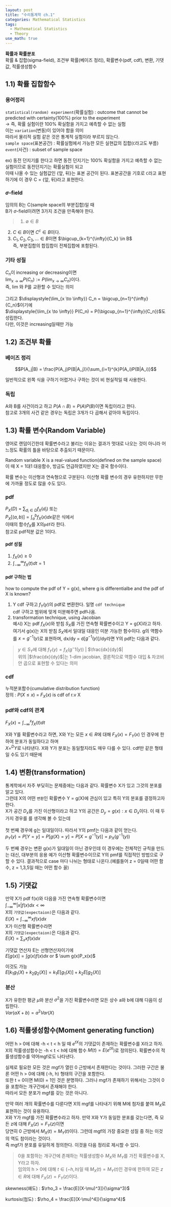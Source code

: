 ```yaml
---
layout: post
title: "수리통계학 ch.1"
categories: Mathematical Statistics
tags:
  - Mathematical Statistics
  - Theory
use_math: true
---
```

**확률과 확률분포**<br>
확률 & 잡합(sigma-field), 조건부 확률(베이즈 정리), 확률변수(pdf, cdf), 변환, 기댓값, 적률생성함수

## 1.1) 확률 집합함수

### 용어정리

`statistical(random) experiment`(확률실험) : outcome that cannot be predicted with certainty(100%) prior to the experiment<br>
-> 즉, 확률 실험이란 100% 확실함을 가지고 예측할 수 없는 실험<br>
이는 `variation`(변동)이 있어야 함을 의미<br>
따라서 물리적 실험 같은 것은 통계적 실험이라 부르지 않는다.<br>
`sample space`(표본공간) : 확률실험에서 가능한 모든 실현값의 집합(`C`라고도 부름)<br>
`event`(사건) : subset of sample space

ex) 동전 던지기를 한다고 하면 동전 던지기는 100% 확실함을 가지고 예측할 수 없는 실험이므로 동전던지기는 확률실험이 되고<br>
이때 나올 수 있는 실험값인 {앞, 뒤}는 표본 공간이 된다.
표본공간을 기호로 `C`라고 표현 하기에 이 경우 C = {앞, 뒤}라고 표현한다.

### $\sigma$-field

임의의 B는 C(sample space의 부분집합)일 때<br>
B가 $\sigma$-field이려면 3가지 조건을 만족해야 한다.<br>
> 1) $\emptyset \in B$<br>
2) $C \in B$이면 $C^{c} \in B$이다.<br>
3) $C_{1}, C_{2}, C_{3}, ... \in B$이면  $\bigcup_{k=1}^{\infty}{C_k} \in B$<br>
즉, 부분집합의 합집합이 전체집합에 포함된다.


### 기타 성질

${C_n}$이 increasing or decreasing이면<br>
$\displaystyle{\lim_{x \to \infty}} P(C_n) := P(\displaystyle{\lim_{x \to \infty}} C_n)$이다.<br>
즉, lim 와 P를 교환할 수 있다는 의미<br>
<br>
그리고 $\displaystyle{\lim_{x \to \infty}} C_n = \bigcup_{n=1}^{\infty}{C_n}$이기에<br>
$\displaystyle{\lim_{x \to \infty}} P(C_n) = P(\bigcup_{n=1}^{\infty}{C_n})$도 성립한다.<br>
다만, 이것은 increasing일때만 가능

## 1.2) 조건부 확률

### 베이즈 정리

$$P(A_j|B) = \frac{P(A_j)P(B|A_j)}{\sum_{i=1}^{k}P(A_i)P(B|A_i)}$$

일반적으로 왼쪽 식을 구하기 어렵거나 구하는 것이 비 현실적일 때 사용한다.

### 독립

A와 B를 사건이라고 하고 $P(A \cap B) = P(A)P(B)$이면 독립이라고 한다.<br>
참고로 3개의 사건 같은 경우는 독립은 3개가 다 곱해서 같아야 독립이다.

## 1.3) 확률 변수(Random Variable)

영어로 랜덤이긴한데 확률변수라고 불리는 이유는 결과가 멋대로 나오는 것이 아니라 어느정도 확률의 틀을 바탕으로 추출되기 때문이다.

Random variable X is a real-valued function(defined on the sample space)<br>
이 때 X = 1대1 대응함수, 방금도 언급하였지만 X는 결국 함수이다.

확률 변수는 이산형과 연속형으로 구분된다. 이산형 확률 변수의 경우 유한하지만 무한에 가까울 정도로 많을 수도 있다.

### pdf

$P_{X}(D)$ = $\sum_{d_{i}\in D}f_{X}(d_i)$ 또는<br>
$P_{X}[(a,b)] =  \int_{a}^{b}f_X(x)dx$같은 식에서<br>
이때의 함수$f_{X}$를 X의`pdf`라 한다.<br>
참고로 pdf적분 값은 1이다.

#### pdf 성질
1) $f_X(x) \ge 0$<br>
2) $\int_{-\infty}^{\infty}f_X(t)dt = 1$

#### pdf 구하는 법

how to compute the pdf of Y = g(x), where g is differentialbe and the pdf of X is known?<br>
1) Y cdf 구하고 $f_Y(y)$의 pdf로 변환한다. 일명 `cdf technique`<br>
cdf 구하고 범위에 맞게 미분해주면 pdf나옴.<br>
2) transformation technique, using Jacobian<br>
예시) X는 pdf $f_X(x)$와 받침 $S_X$를 가진 연속형 확률변수이고 Y = g(X)라고 하자. 여기서 g(x)는 X의 받침 $S_X$에서 일대일 대응인 미분 가능한 함수이다. g의 역함수를 $x = g^{-1}(y)$로 표현하며, dx/dy = d[$g^{-1}(y)$]/dy라면 Y의 pdf는 다음과 같다.<br>
> $y \in S_Y$에 대해 $f_Y(y) = f_X(g^-1(y))$ | $\frac{dx}{dy}$|<br>
 위의 |$\frac{dx}{dy}$|는 1-dim jacobian, 결론적으로 역함수 대입 & 자코비안 곱으로 표현할 수 있다는 의미

### cdf

누적분포함수(cumulative distribution function)<br>
정의 : $P(X \le x)$  = $F_X(x)$ is cdf of r.v X

### pdf와 cdf의 관계

$F_X(x) = \int_{-\infty}^{x} f_X(t)dt$

X와 Y를 확률변수라고 하면, X와 Y는 모든 $x \in R$에 대해 $F_X(x) = F_Y(x)$ 인 경우에 한하여 분포가 동일하다고 하며<br>
$\displaystyle{X =^D Y}$로 나타낸다. X와 Y가 분포는 동일할지라도 매우 다를 수 있다. cdf만 같은 형태일 수도 있기 때문에

## 1.4) 변환(transformation)

통계학에서 자주 부딪히는 문제중에는 다음과 같다. 확률변수 X가 있고 그것의 분포를 알고 있다.<br>
그런데 X의 어떤 `변환`인 확률변수 Y = g(X)에 관심이 있고 특히 Y의 분포를 결정하고자 한다.<br>
X가 공간 $D_x$를 가진 이산형이라고 하고 Y의 공간은 $D_y = {g(x) : x \in D_x}$이다. 이 때 두 가지 경우를 를 생각해 볼 수 있는데<br><br>
첫 번째 경우에 g는 일대일이다. 따라서 Y의 pmf는 다음과 같이 얻는다.<br>
$p_Y(y) = P[Y = y] = P[g(X) = y] = P[X = g^{-1}(y)] = p_X(g^{-1}(y))$

두 번째 경우는 변환 g(x)가 일대일이 아닌 경우인데 
이 경우에는 전체적인 규칙을 만드는 대신, 대부분의 응용 예가 이산형 확률변수이므로 Y의 pmf를 직접적인 방법으로 구할 수 있다.
결과적으로 case 마다 나뉘는 형태로 나온다.(예를들어 z = 0일때 어떤 함수, z = 1,3,5일 때는 어떤 함수 꼴)

## 1.5) 기댓값

만약 X가 pdf f(x)와 다음을 가진 연속형 확률변수이면<br>
$\int_{-\infty}^{\infty}|x|f(x)dx < \infty$<br>
X의 `기댓값(expectaion)`은 다음과 같다.<br>
$E(X) = \int_{-\infty}^{\infty}xf(x)dx$<br>
X가 이산형 확률변수라면<br>
X의 `기댓값(expectaion)`은 다음과 같다.<br>
$E(X) = \displaystyle{\sum_{x}xf(x)dx}$

기댓값 연산자 E는 선형연산자이기에<br>  $E[g(x)] = \int g(x)f(x) dx$ or $ \sum g(x)P_x(x)$

이것도 가능<br>$E[k_1g_1(X) + k_2g_2(X)] = k_1E[g_1(X)] + k_2E[g_2(X)]$

### 분산

X가 유한한 평균 $\mu$와 분산 $\sigma^2$을 가진 확률변수라면 모든 상수 a와 b에 대해 다음이 성립한다.<br>
$Var(aX + b) = a^2 Var(X)$

## 1.6) 적률생성함수(Moment generating function)

어떤 h > 0에 대해 -h < t < h 일 때 $e^{tX}$의 기댓값이 존재하는 확률변수를 X라고 하자.<br>X의 적률생성함수는 -h < t < h에 대해 
함수 $M(t) = E(e^{tX})$로 정의된다. 확률변수의 적률생성함수를 약어mgf로도 나타낸다.

실제로 필요한 모든 것은 mgf가 열린 0 근방에서 존재한다는 것이다. 그러한 구간은 물론 어떤 h > 0에 대해 (-h, h) 형태의 구간을 포함한다.<br>
또한 t = 0이면 M(0) = 1인 것은 분명하다. 그러나 mgf가 존재하기 위해서는 그것이 0을 포함하는 개구간에서 존재해야 한다.<br>
따라서 모든 분포가 mgf를 갖는 것은 아니다.

만약 여러 개의 확률변수를 다룬다면 X의 mgf를 나타내기 위해 M에 첨자를 붙여 $M_X$로 표현하는 것이 유용하다.<br>
X와 Y가 mgf를 가진 확률변수라고 하자. 만약 X와 Y가 동일한 분포를 갖는다면, 즉 모든 z에 대해 $F_X(z) = F_Y(z)$이면 <br>
당연히 0 근방에서 $M_X(t) = M_Y(t)$이다. 그런데 mgf의 가장 중요한 성질 중 하는 이것의 역도 참이라는 것이다.<br>
즉 mgf가 분포를 유일하게 정의한다.
이것을 다음 정리로 제시할 수 있다.<br>
> 0을 포함하는 개구간에 존재하는 적률생성함수 $M_X$와 $M_Y$를 가진 확률변수를 X, Y라고 하자.<br>
임의의 h > 0에 대해 $t \in (-h, h)$일 때 $M_X(t) = M_Y(t)$인 경우에 한하여 모든 $z \in R$에 대해 $F_X(z) = F_Y(z)$이다.

skewness(왜도) : $\rho_3 = \frac{E[(X-\mu)^3]}{\sigma^3}$

kurtosis(첨도) : $\rho_4 = \frac{E[(X-\mu)^4]}{\sigma^4}$
